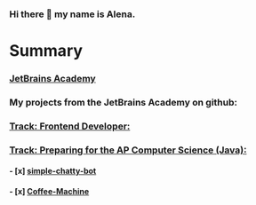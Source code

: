 ### Hi there 👋 my name is Alena.

# Summary

### [JetBrains Academy](https://hyperskill.org/profile/3929743)
### My projects from the JetBrains Academy on github:

###    [Track: Frontend Developer:](https://hyperskill.org/tracks/5)
####
####
####
####
###    [Track: Preparing for the AP Computer Science (Java):](https://hyperskill.org/tracks/8)

####  - [x] [simple-chatty-bot](https://github.com/Alena2020/simple-chatty-bot)
####  - [x] [Coffee-Machine](https://github.com/Alena2020/Coffee-Machine)

  








<!--
**Alena2020/Alena2020** is a ✨ _special_ ✨ repository because its `README.md` (this file) appears on your GitHub profile.

Here are some ideas to get you started:

- 🔭 I’m currently working on ...
- 🌱 I’m currently learning ...
- 👯 I’m looking to collaborate on ...
- 🤔 I’m looking for help with ...
- 💬 Ask me about ...
- 📫 How to reach me: ...
- 😄 Pronouns: ...
- ⚡ Fun fact: ...
-->
